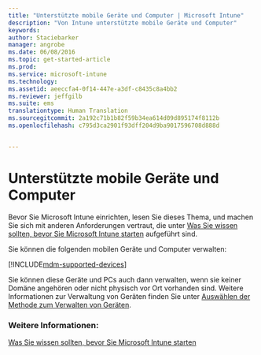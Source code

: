 ```yaml
---
title: "Unterstützte mobile Geräte und Computer | Microsoft Intune"
description: "Von Intune unterstützte mobile Geräte und Computer"
keywords: 
author: Staciebarker
manager: angrobe
ms.date: 06/08/2016
ms.topic: get-started-article
ms.prod: 
ms.service: microsoft-intune
ms.technology: 
ms.assetid: aeeccfa4-0f14-447e-a3df-c8435c8a4bb2
ms.reviewer: jeffgilb
ms.suite: ems
translationtype: Human Translation
ms.sourcegitcommit: 2a192c71b1b82f59b34ea614d09d895174f8112b
ms.openlocfilehash: c795d3ca2901f93dff204d9ba9017596708d888d


---
```


# Unterstützte mobile Geräte und Computer

Bevor Sie Microsoft Intune einrichten, lesen Sie dieses Thema, und machen Sie sich mit anderen Anforderungen vertraut, die unter [Was Sie wissen sollten, bevor Sie Microsoft Intune starten](what-to-know-before-you-start-microsoft-intune.md) aufgeführt sind.

Sie können die folgenden mobilen Geräte und Computer verwalten:

[!INCLUDE[mdm-supported-devices](../includes/mdm-supported-devices.md)]

Sie können diese Geräte und PCs auch dann verwalten, wenn sie keiner Domäne angehören oder nicht physisch vor Ort vorhanden sind. Weitere Informationen zur Verwaltung von Geräten finden Sie unter [Auswählen der Methode zum Verwalten von Geräten](/Intune/get-started/choose-how-to-manage-devices).


### Weitere Informationen:
[Was Sie wissen sollten, bevor Sie Microsoft Intune starten](what-to-know-before-you-start-microsoft-intune.md)



<!--HONumber=Jul16_HO4-->



